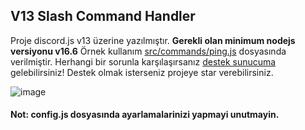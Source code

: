 ## V13 Slash Command Handler
Proje discord.js v13 üzerine yazılmıştır. **Gerekli olan minimum nodejs versiyonu v16.6** Örnek kullanım [src/commands/ping.js](https://github.com/memte/v13-slash-command-handler/blob/main/src/commands/ping.js) dosyasında verilmiştir. Herhangi bir sorunla karşılaşırsanız [destek sunucuma](https://discord.gg/u6CcYxDchB) gelebilirsiniz!
Destek olmak isterseniz projeye star verebilirsiniz.
 
![image](https://user-images.githubusercontent.com/63320170/175336722-373eaf92-1454-4bce-b97c-e8a629c2628e.png)

#### Not: config.js dosyasında ayarlamalarinizi yapmayi unutmayin.
